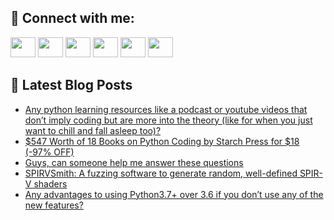 ## 🔎 Connect with me:
[<img height="32" width="40" src="https://cdn.jsdelivr.net/npm/simple-icons@v5/icons/telegram.svg" />](https://t.me/bullbesh)
[<img height="32" width="40" src="https://cdn.jsdelivr.net/npm/simple-icons@v5/icons/vk.svg" />](https://vk.com/bullbesh)
[<img height="32" width="40" src="https://cdn.jsdelivr.net/npm/simple-icons@v5/icons/twitter.svg" />](https://twitter.com/bullbesh1)
[<img height="32" width="40" src="https://cdn.jsdelivr.net/npm/simple-icons@v5/icons/instagram.svg" />](https://www.instagram.com/bullbesh)
[<img height="32" width="40" src="https://cdn.jsdelivr.net/npm/simple-icons@v5/icons/reddit.svg" />](https://www.reddit.com/user/bullbesh)
[<img height="32" width="40" src="https://cdn.jsdelivr.net/npm/simple-icons@v5/icons/youtube.svg" />](https://www.youtube.com/channel/UCtfjRs6uzgq5mfm8S06WTcg)

## 📕 Latest Blog Posts
<!-- BLOG-POST-LIST:START -->
- [Any python learning resources like a podcast or youtube videos that don’t imply coding but are more into the theory &lpar;like for when you just want to chill and fall asleep too&rpar;?](https://www.reddit.com/r/Python/comments/uuiiw1/any_python_learning_resources_like_a_podcast_or/)
- [$547 Worth of 18 Books on Python Coding by Starch Press for $18 &lpar;-97% OFF&rpar;](https://www.reddit.com/r/Python/comments/uuiho6/547_worth_of_18_books_on_python_coding_by_starch/)
- [Guys, can someone help me answer these questions](https://www.reddit.com/r/Python/comments/uuifwc/guys_can_someone_help_me_answer_these_questions/)
- [SPIRVSmith: A fuzzing software to generate random, well-defined SPIR-V shaders](https://www.reddit.com/r/Python/comments/uufrbz/spirvsmith_a_fuzzing_software_to_generate_random/)
- [Any advantages to using Python3.7+ over 3.6 if you don’t use any of the new features?](https://www.reddit.com/r/Python/comments/uuemck/any_advantages_to_using_python37_over_36_if_you/)
<!-- BLOG-POST-LIST:END -->
